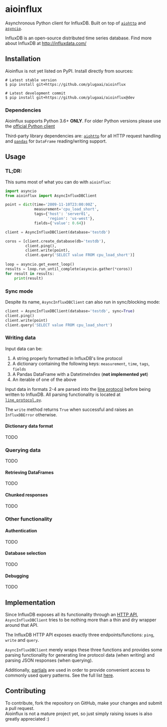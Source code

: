 # aioinflux

Asynchronous Python client for InfluxDB. 
Built on top of [`aiohttp`](https://github.com/aio-libs/aiohttp) and 
[`asyncio`](https://docs.python.org/3/library/asyncio.html).

InfluxDB is an open-source distributed time series database.
Find more about InfluxDB at http://influxdata.com/


## Installation

Aioinflux is not yet listed on PyPI. Install directly from sources:

    # Latest stable version
    $ pip install git+https://github.com/plugaai/aioinflux
    
    # Latest development commit
    $ pip install git+https://github.com/plugaai/aioinflux@dev


### Dependencies

Aioinflux supports Python 3.6+ **ONLY**. For older Python versions please use the 
[official Python client](https://github.com/influxdata/influxdb-python) 

Third-party library dependencies are: [`aiohttp`](https://github.com/aio-libs/aiohttp) 
for all HTTP request handling and [`pandas`](https://github.com/pandas-dev/pandas) for 
`DataFrame` reading/writing support.


## Usage

### TL;DR:

This sums most of what you can do with `aioinflux`:

```python
import asyncio
from aioinflux import AsyncInfluxDBClient

point = dict(time='2009-11-10T23:00:00Z',
             measurement='cpu_load_short',
             tags={'host': 'server01',
                   'region': 'us-west'},
             fields={'value': 0.64})

client = AsyncInfluxDBClient(database='testdb')

coros = [client.create_database(db='testdb'),
         client.ping(),
         client.write(point),
         client.query('SELECT value FROM cpu_load_short')]
         
loop = asyncio.get_event_loop() 
results = loop.run_until_complete(asyncio.gather(*coros))
for result in results:
    print(result)
```

### Sync mode

Despite its name, `AsyncInfluxDBClient` can also run in sync/blocking mode:

```python
client = AsyncInfluxDBClient(database='testdb', sync=True)
client.ping()
client.write(point)
client.query('SELECT value FROM cpu_load_short')
```

### Writing data

Input data can be:
1) A string properly formatted in InfluxDB's line protocol
2) A dictionary containing the following keys: `measurement`, `time`, `tags`, `fields`
3) A Pandas DataFrame with a DatetimeIndex (**not implemented yet**)
4) An iterable of one of the above

Input data in formats 2-4 are parsed into the 
[line protocol](https://docs.influxdata.com/influxdb/v1.2/write_protocols/line_protocol_reference/) 
before being written to InfluxDB. All parsing functionality is located at  
[`line_protocol.py`](aioinflux/line_protocol.py).

The `write` method returns `True` when successful and raises an `InfluxDBError` otherwise.  


#### Dictionary data format

TODO


### Querying data

TODO


#### Retrieving DataFrames

TODO

#### Chunked responses

TODO

### Other functionality

#### Authentication

TODO

#### Database selection

TODO

#### Debugging

TODO


## Implementation

Since InfluxDB exposes all its functionality through an 
[HTTP API](https://docs.influxdata.com/influxdb/v1.2/tools/api/), 
`AsyncInfluxDBClient` tries to be nothing more than a thin and dry wrapper around that API.

The InfluxDB HTTP API exposes exactly three endpoints/functions: `ping`, `write` and `query`. 

`AsyncInfluxDBClient` merely wraps these three functions and provides some parsing functionality for generating 
line protocol data (when writing) and parsing JSON responses (when querying). 

Additionally, [partials](https://en.wikipedia.org/wiki/Partial_application) are used in order to provide 
convenient access to commonly used query patterns. See the full list [here](aioinflux/client.py#L177).


## Contributing

To contribute, fork the repository on GitHub, make your changes and submit a pull request.  
Aioinflux is not a mature project yet, so just simply raising issues is also greatly appreciated :)
